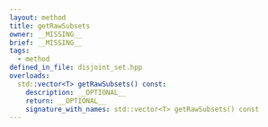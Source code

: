 ```yaml
---
layout: method
title: getRawSubsets
owner: __MISSING__
brief: __MISSING__
tags:
  - method
defined_in_file: disjoint_set.hpp
overloads:
  std::vector<T> getRawSubsets() const:
    description: __OPTIONAL__
    return: __OPTIONAL__
    signature_with_names: std::vector<T> getRawSubsets() const
---
```

